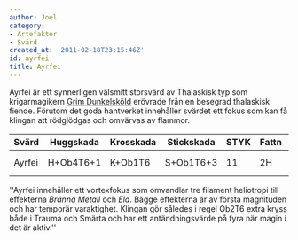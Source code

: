 ```yaml
---
author: Joel
category:
- Artefakter
- Svärd
created_at: '2011-02-18T23:15:46Z'
id: ayrfei
title: Ayrfei
---
```

Ayrfei är ett synnerligen välsmitt storsvärd av Thalaskisk typ som krigarmagikern [Grim Dunkelsköld] erövrade från en besegrad thalaskisk fiende. Förutom det goda hantverket innehåller svärdet ett fokus som kan få klingan att rödglödgas och omvärvas av flammor.

| Svärd  | Huggskada | Krosskada | Stickskada | STYK | Fattn | BRYT | SI  | Längd  | Vikt   | Pris |
|:-------|-----------|-----------|------------|------|-------|------|-----|--------|--------|------|
| Ayrfei | H+Ob4T6+1 | K+Ob1T6   | S+Ob1T6+3  | 11   | 2H    | 20   | 4/3 | 145 cm | 2,7 kg | \-   |

''Ayrfei innehåller ett vortexfokus som omvandlar tre filament heliotropi till effekterna *Bränna Metall* och *Eld*. Bägge effekterna är av första magnituden och har temporär varaktighet. Klingan gör således i regel Ob2T6 extra kryss både i Trauma och Smärta och har ett antändningsvärde på fyra när magin i det är aktiv.''

  [Grim Dunkelsköld]: Grim_Dunkelsköld